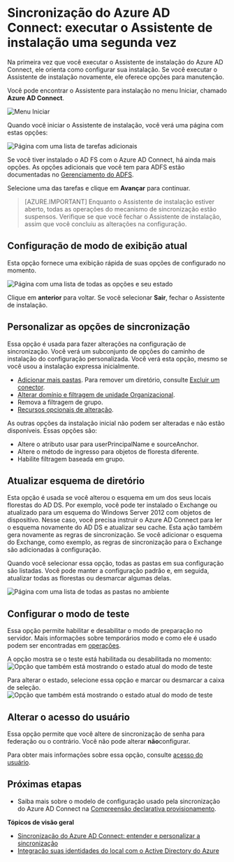 <properties
    pageTitle="Sincronização do Azure AD Connect: executar o Assistente de instalação uma segunda vez | Microsoft Azure"
    description="Explica como o Assistente de instalação funciona a segunda vez que você executá-lo."
    keywords="O Assistente de instalação do Azure AD Connect permite definir configurações de manutenção na segunda vez em que você executá-lo"
    services="active-directory"
    documentationCenter=""
    authors="andkjell"
    manager="femila"
    editor=""/>

<tags
    ms.service="active-directory"
    ms.workload="identity"
    ms.tgt_pltfrm="na"
    ms.devlang="na"
    ms.topic="article"
    ms.date="08/31/2016"
    ms.author="billmath"/>


# <a name="azure-ad-connect-sync-running-the-installation-wizard-a-second-time"></a>Sincronização do Azure AD Connect: executar o Assistente de instalação uma segunda vez
Na primeira vez que você executar o Assistente de instalação do Azure AD Connect, ele orienta como configurar sua instalação. Se você executar o Assistente de instalação novamente, ele oferece opções para manutenção.

Você pode encontrar o Assistente para instalação no menu Iniciar, chamado **Azure AD Connect**.

![Menu Iniciar](./media/active-directory-aadconnectsync-installation-wizard/startmenu.png)

Quando você iniciar o Assistente de instalação, você verá uma página com estas opções:

![Página com uma lista de tarefas adicionais](./media/active-directory-aadconnectsync-installation-wizard/additionaltasks.png)

Se você tiver instalado o AD FS com o Azure AD Connect, há ainda mais opções. As opções adicionais que você tem para ADFS estão documentadas no [Gerenciamento do ADFS](active-directory-aadconnect-federation-management.md#ad-fs-management).

Selecione uma das tarefas e clique em **Avançar** para continuar.

> [AZURE.IMPORTANT] Enquanto o Assistente de instalação estiver aberto, todas as operações do mecanismo de sincronização estão suspensos. Verifique se que você fechar o Assistente de instalação, assim que você concluiu as alterações na configuração.

## <a name="view-current-configuration"></a>Configuração de modo de exibição atual
Esta opção fornece uma exibição rápida de suas opções de configurado no momento.

![Página com uma lista de todas as opções e seu estado](./media/active-directory-aadconnectsync-installation-wizard/viewconfig.png)

Clique em **anterior** para voltar. Se você selecionar **Sair**, fechar o Assistente de instalação.

## <a name="customize-synchronization-options"></a>Personalizar as opções de sincronização
Essa opção é usada para fazer alterações na configuração de sincronização. Você verá um subconjunto de opções do caminho de instalação do configuração personalizada. Você verá esta opção, mesmo se você usou a instalação expressa inicialmente.

- [Adicionar mais pastas](active-directory-aadconnect-get-started-custom.md#connect-your-directories). Para remover um diretório, consulte [Excluir um conector](active-directory-aadconnectsync-service-manager-ui-connectors.md#delete).
- [Alterar domínio e filtragem de unidade Organizacional](active-directory-aadconnect-get-started-custom.md#domain-and-ou-filtering).
- Remova a filtragem de grupo.
- [Recursos opcionais de alteração](active-directory-aadconnect-get-started-custom.md#optional-features).

As outras opções da instalação inicial não podem ser alteradas e não estão disponíveis. Essas opções são:

- Altere o atributo usar para userPrincipalName e sourceAnchor.
- Altere o método de ingresso para objetos de floresta diferente.
- Habilite filtragem baseada em grupo.

## <a name="refresh-directory-schema"></a>Atualizar esquema de diretório
Esta opção é usada se você alterou o esquema em um dos seus locais florestas do AD DS. Por exemplo, você pode ter instalado o Exchange ou atualizado para um esquema do Windows Server 2012 com objetos de dispositivo. Nesse caso, você precisa instruir o Azure AD Connect para ler o esquema novamente do AD DS e atualizar seu cache. Esta ação também gera novamente as regras de sincronização. Se você adicionar o esquema do Exchange, como exemplo, as regras de sincronização para o Exchange são adicionadas à configuração.

Quando você selecionar essa opção, todas as pastas em sua configuração são listadas. Você pode manter a configuração padrão e, em seguida, atualizar todas as florestas ou desmarcar algumas delas.

![Página com uma lista de todas as pastas no ambiente](./media/active-directory-aadconnectsync-installation-wizard/refreshschema.png)

## <a name="configure-staging-mode"></a>Configurar o modo de teste
Essa opção permite habilitar e desabilitar o modo de preparação no servidor. Mais informações sobre temporários modo e como ele é usado podem ser encontradas em [operações](active-directory-aadconnectsync-operations.md#staging-mode).

A opção mostra se o teste está habilitada ou desabilitada no momento:  
![Opção que também está mostrando o estado atual do modo de teste](./media/active-directory-aadconnectsync-installation-wizard/stagingmodecurrentstate.png)

Para alterar o estado, selecione essa opção e marcar ou desmarcar a caixa de seleção.  
![Opção que também está mostrando o estado atual do modo de teste](./media/active-directory-aadconnectsync-installation-wizard/stagingmodeenable.png)

## <a name="change-user-sign-in"></a>Alterar o acesso do usuário
Essa opção permite que você altere de sincronização de senha para federação ou o contrário. Você não pode alterar **não**configurar.

Para obter mais informações sobre essa opção, consulte [acesso do usuário](active-directory-aadconnect-user-signin.md#changing-user-sign-in-method).

## <a name="next-steps"></a>Próximas etapas

- Saiba mais sobre o modelo de configuração usado pela sincronização do Azure AD Connect na [Compreensão declarativa provisionamento](active-directory-aadconnectsync-understanding-declarative-provisioning.md).

**Tópicos de visão geral**

- [Sincronização do Azure AD Connect: entender e personalizar a sincronização](active-directory-aadconnectsync-whatis.md)
- [Integração suas identidades do local com o Active Directory do Azure](active-directory-aadconnect.md)
